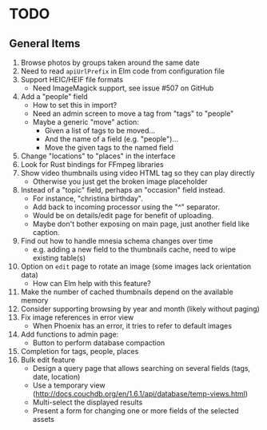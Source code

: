 # TODO

## General Items

1. Browse photos by groups taken around the same date
1. Need to read `apiUrlPrefix` in Elm code from configuration file
1. Support HEIC/HEIF file formats
    - Need ImageMagick support, see issue #507 on GitHub
1. Add a "people" field
    - How to set this in import?
    - Need an admin screen to move a tag from "tags" to "people"
    - Maybe a generic "move" action:
        + Given a list of tags to be moved...
        + And the name of a field (e.g. "people")...
        + Move the given tags to the named field
1. Change "locations" to "places" in the interface
1. Look for Rust bindings for FFmpeg libraries
1. Show video thumbnails using video HTML tag so they can play directly
    - Otherwise you just get the broken image placeholder
1. Instead of a "topic" field, perhaps an "occasion" field instead.
    - For instance, "christina birthday".
    - Add back to incoming processor using the "^" separator.
    - Would be on details/edit page for benefit of uploading.
    - Maybe don't bother exposing on main page, just another field like caption.
1. Find out how to handle mnesia schema changes over time
    - e.g. adding a new field to the thumbnails cache, need to wipe existing table(s)
1. Option on `edit` page to rotate an image (some images lack orientation data)
    - How can Elm help with this feature?
1. Make the number of cached thumbnails depend on the available memory
1. Consider supporting browsing by year and month (likely without paging)
1. Fix image references in error view
    - When Phoenix has an error, it tries to refer to default images
1. Add functions to admin page:
    - Button to perform database compaction
1. Completion for tags, people, places
1. Bulk edit feature
    - Design a query page that allows searching on several fields (tags, date, location)
    - Use a temporary view (http://docs.couchdb.org/en/1.6.1/api/database/temp-views.html)
    - Multi-select the displayed results
    - Present a form for changing one or more fields of the selected assets

